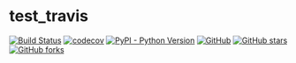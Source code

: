 # test_travis

[![Build Status](https://www.travis-ci.org/lin-zone/test_travis.svg?branch=master)](https://www.travis-ci.org/lin-zone/test_travis)
[![codecov](https://codecov.io/gh/lin-zone/test_travis/branch/master/graph/badge.svg)](https://codecov.io/gh/lin-zone/test_travis)
[![PyPI - Python Version](https://img.shields.io/pypi/pyversions/test_travis?logo=python&logoColor=FBE072)](https://pypi.org/project/test_travis/)
[![GitHub](https://img.shields.io/github/license/lin-zone/test_travis)](https://github.com/lin-zone/test_travis/blob/master/LICENSE)
[![GitHub stars](https://img.shields.io/github/stars/lin-zone/test_travis?logo=github)](https://github.com/lin-zone/test_travis)
[![GitHub forks](https://img.shields.io/github/forks/lin-zone/test_travis?logo=github)](https://github.com/lin-zone/test_travis)
